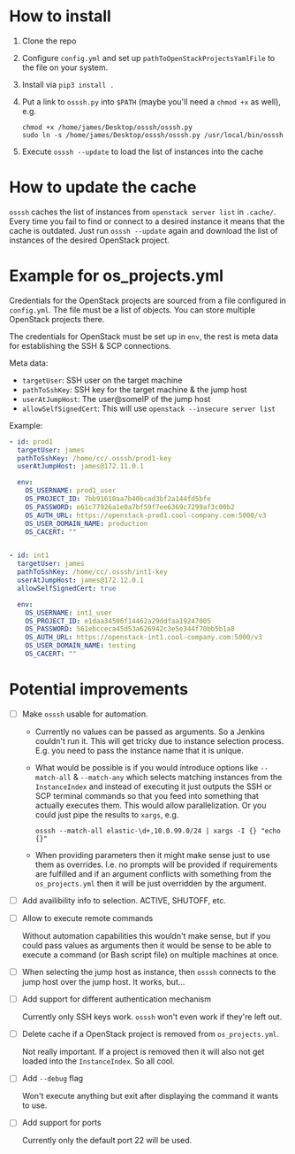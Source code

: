 # How to install

1. Clone the repo

2. Configure `config.yml` and set up `pathToOpenStackProjectsYamlFile` to the file on your system.

3. Install via `pip3 install .`

4. Put a link to `osssh.py` into `$PATH` (maybe you'll need a `chmod +x` as well), e.g. 

   ```
   chmod +x /home/james/Desktop/osssh/osssh.py
   sudo ln -s /home/james/Desktop/osssh/osssh.py /usr/local/bin/osssh
   ```

5. Execute `osssh --update` to load the list of instances into the cache



# How to update the cache

`osssh` caches the list of instances from `openstack server list` in `.cache/`. Every time you fail to find or connect to a desired instance it means that the cache is outdated. Just run `osssh --update` again and download the list of instances of the desired OpenStack project.



# Example for os_projects.yml

Credentials for the OpenStack projects are sourced from a file configured in `config.yml`. The file must be a list of objects. You can store multiple OpenStack projects there. 

The credentials for OpenStack must be set up in `env`, the rest is meta data for establishing the SSH & SCP connections.

Meta data:

- `targetUser`: SSH user on the target machine
- `pathToSshKey`: SSH key for the target machine & the jump host
- `userAtJumpHost`: The user@someIP of the jump host
- `allowSelfSignedCert`: This will use `openstack --insecure server list`

Example:

```yaml
- id: prod1
  targetUser: james
  pathToSshKey: /home/cc/.osssh/prod1-key 
  userAtJumpHost: james@172.11.0.1

  env:
    OS_USERNAME: prod1_user
    OS_PROJECT_ID: 7bb91610aa7b40bcad3bf2a144fd5bfe
    OS_PASSWORD: e61c77926a1e0a7bf59f7ee6369c7299af3c00b2
    OS_AUTH_URL: https://openstack-prod1.cool-company.com:5000/v3
    OS_USER_DOMAIN_NAME: production
    OS_CACERT: ""


- id: int1
  targetUser: james
  pathToSshKey: /home/cc/.osssh/int1-key 
  userAtJumpHost: james@172.12.0.1
  allowSelfSignedCert: true

  env:
    OS_USERNAME: int1_user
    OS_PROJECT_ID: e1daa34506f14462a29ddfaa19247005
    OS_PASSWORD: 561ebcceca45d53a626942c3e5e344f70bb5b1a8
    OS_AUTH_URL: https://openstack-int1.cool-company.com:5000/v3
    OS_USER_DOMAIN_NAME: testing
    OS_CACERT: ""
```



# Potential improvements

- [ ] Make `osssh` usable for automation.

  - Currently no values can be passed as arguments. So a Jenkins couldn't run it. This will get tricky due to instance selection process. E.g. you need to pass the instance name that it is unique.

  - What would be possible is if you would introduce options like `--match-all` & `--match-any` which selects matching instances from the `InstanceIndex` and instead of executing it just outputs the SSH or SCP terminal commands so that you feed into something that actually executes them. This would allow parallelization. Or you could just pipe the results to `xargs`, e.g.

    ```
    osssh --match-all elastic-\d+,10.0.99.0/24 | xargs -I {} "echo {}"
    ```

  - When providing parameters then it might make sense just to use them as overrides. I.e. no prompts will be provided if requirements are fulfilled and if an argument conflicts with something from the `os_projects.yml` then it will be just overridden by the argument.

- [ ] Add availibility info to selection. ACTIVE, SHUTOFF, etc. 

- [ ] Allow to execute remote commands

  Without automation capabilities this wouldn't make sense, but if you could pass values as arguments then it would be sense to be able to execute a command (or Bash script file) on multiple machines at once.

- [ ] When selecting the jump host as instance, then `osssh` connects to the jump host over the jump host. It works, but...

- [ ] Add support for different authentication mechanism

  Currently only SSH keys work. `osssh` won't even work if they're left out.

- [ ] Delete cache if a OpenStack project is removed from `os_projects.yml`. 

  Not really important. If a project is removed then it will also not get loaded into the `InstanceIndex`. So all cool.

- [ ] Add `--debug` flag

  Won't execute anything but exit after displaying the command it wants to use.

- [ ] Add support for ports

  Currently only the default port 22 will be used.

